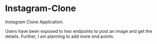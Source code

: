 # Instagram-Clone
Instagram Clone Application.

Users have been exposed to two endpoints to post an image and get the details. Further, I am planning to add more end points.

